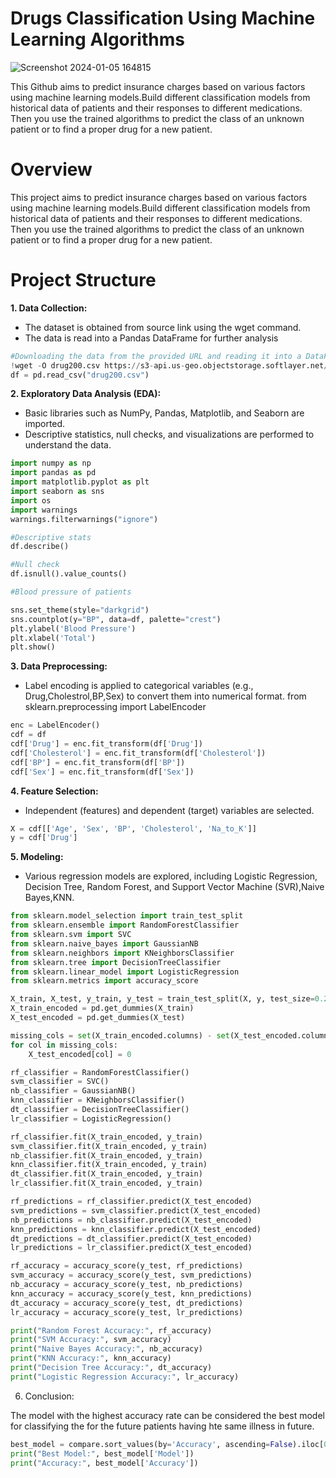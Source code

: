 # Drugs Classification Using Machine Learning Algorithms

![Screenshot 2024-01-05 164815](https://github.com/badarunnisats/Drugs-Classification-Using-Machine-Learning-Algorithms/assets/109198401/27534a9c-2f98-40c0-a127-fee7627fe450)


This Github aims to predict insurance charges based on various factors using machine learning models.Build different classification models from historical data of patients and their responses to different medications. Then you use the trained algorithms to predict the class of an unknown patient or to find a proper drug for a new patient.

# Overview

This project aims to predict insurance charges based on various factors using machine learning models.Build different classification models from historical data of patients and their responses to different medications. Then you use the trained algorithms to predict the class of an unknown patient or to find a proper drug for a new patient.

# Project Structure

**1. Data Collection:**

- The dataset is obtained from source link using the wget command.
- The data is read into a Pandas DataFrame for further analysis

```python
#Downloading the data from the provided URL and reading it into a DataFrame
!wget -O drug200.csv https://s3-api.us-geo.objectstorage.softlayer.net/cf-courses-data/CognitiveClass/ML0101ENv3/labs/drug200.csv
df = pd.read_csv("drug200.csv")
```

**2. Exploratory Data Analysis (EDA):**

- Basic libraries such as NumPy, Pandas, Matplotlib, and Seaborn are imported.
- Descriptive statistics, null checks, and visualizations are performed to understand the data.

```python
import numpy as np
import pandas as pd
import matplotlib.pyplot as plt
import seaborn as sns
import os
import warnings
warnings.filterwarnings("ignore")

#Descriptive stats
df.describe()

#Null check
df.isnull().value_counts()

#Blood pressure of patients

sns.set_theme(style="darkgrid")
sns.countplot(y="BP", data=df, palette="crest")
plt.ylabel('Blood Pressure')
plt.xlabel('Total')
plt.show()


```

**3. Data Preprocessing:**

- Label encoding is applied to categorical variables (e.g., Drug,Cholestrol,BP,Sex) to convert them into numerical format. from sklearn.preprocessing import LabelEncoder

```python
enc = LabelEncoder()
cdf = df
cdf['Drug'] = enc.fit_transform(df['Drug'])
cdf['Cholesterol'] = enc.fit_transform(df['Cholesterol'])
cdf['BP'] = enc.fit_transform(df['BP'])
cdf['Sex'] = enc.fit_transform(df['Sex'])
```
**4. Feature Selection:**

- Independent (features) and dependent (target) variables are selected.

```python
X = cdf[['Age', 'Sex', 'BP', 'Cholesterol', 'Na_to_K']]
y = cdf['Drug']
```

**5. Modeling:**

- Various regression models are explored, including Logistic Regression, Decision Tree, Random Forest, and Support Vector Machine (SVR),Naive Bayes,KNN.

```python
from sklearn.model_selection import train_test_split
from sklearn.ensemble import RandomForestClassifier
from sklearn.svm import SVC
from sklearn.naive_bayes import GaussianNB
from sklearn.neighbors import KNeighborsClassifier
from sklearn.tree import DecisionTreeClassifier
from sklearn.linear_model import LogisticRegression
from sklearn.metrics import accuracy_score

X_train, X_test, y_train, y_test = train_test_split(X, y, test_size=0.2, random_state=42)
X_train_encoded = pd.get_dummies(X_train)
X_test_encoded = pd.get_dummies(X_test)

missing_cols = set(X_train_encoded.columns) - set(X_test_encoded.columns)
for col in missing_cols:
    X_test_encoded[col] = 0

rf_classifier = RandomForestClassifier()
svm_classifier = SVC()
nb_classifier = GaussianNB()
knn_classifier = KNeighborsClassifier()
dt_classifier = DecisionTreeClassifier()
lr_classifier = LogisticRegression()

rf_classifier.fit(X_train_encoded, y_train)
svm_classifier.fit(X_train_encoded, y_train)
nb_classifier.fit(X_train_encoded, y_train)
knn_classifier.fit(X_train_encoded, y_train)
dt_classifier.fit(X_train_encoded, y_train)
lr_classifier.fit(X_train_encoded, y_train)

rf_predictions = rf_classifier.predict(X_test_encoded)
svm_predictions = svm_classifier.predict(X_test_encoded)
nb_predictions = nb_classifier.predict(X_test_encoded)
knn_predictions = knn_classifier.predict(X_test_encoded)
dt_predictions = dt_classifier.predict(X_test_encoded)
lr_predictions = lr_classifier.predict(X_test_encoded)

rf_accuracy = accuracy_score(y_test, rf_predictions)
svm_accuracy = accuracy_score(y_test, svm_predictions)
nb_accuracy = accuracy_score(y_test, nb_predictions)
knn_accuracy = accuracy_score(y_test, knn_predictions)
dt_accuracy = accuracy_score(y_test, dt_predictions)
lr_accuracy = accuracy_score(y_test, lr_predictions)

print("Random Forest Accuracy:", rf_accuracy)
print("SVM Accuracy:", svm_accuracy)
print("Naive Bayes Accuracy:", nb_accuracy)
print("KNN Accuracy:", knn_accuracy)
print("Decision Tree Accuracy:", dt_accuracy)
print("Logistic Regression Accuracy:", lr_accuracy)

```
6. Conclusion:

The model with the highest accuracy rate can be considered the best model for classifying the for the future patients having hte same illness in future.
```python
best_model = compare.sort_values(by='Accuracy', ascending=False).iloc[0]
print("Best Model:", best_model['Model'])
print("Accuracy:", best_model['Accuracy'])

```
